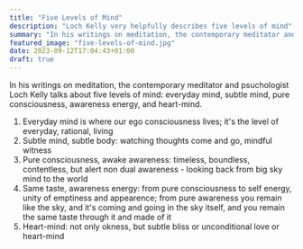 ```yaml
---
title: "Five Levels of Mind"
description: "Loch Kelly very helpfully describes five levels of mind"
summary: "In his writings on meditation, the contemporary meditator and psuchologist Loch Kelly talks about five levels of mind: everyday mind, subtle mind, pure consciousness, awareness energy, and heart-mind."
featured_image: "five-levels-of-mind.jpg"
date: 2023-09-12T17:04:43+01:00
draft: true
---
```

In his writings on meditation, the contemporary meditator and psuchologist Loch Kelly talks about five levels of mind: everyday mind, subtle mind, pure consciousness, awareness energy, and heart-mind.
1. Everyday mind is where our ego consciousness lives; it's the level of everyday, rational, living
2. Subtle mind, subtle body: watching thoughts come and go, mindful witness
3. Pure consciousness, awake awareness: timeless, boundless, contentless, but alert non dual awareness - looking back from big sky mind to the world
4. Same taste, awareness energy: from pure consciousness to self energy, unity of emptiness and appearence; from pure awareness you remain like the sky, and it's coming and going in the sky itself, and you remain the same taste through it and made of it
5. Heart-mind: not only okness, but subtle bliss or unconditional love or heart-mind
